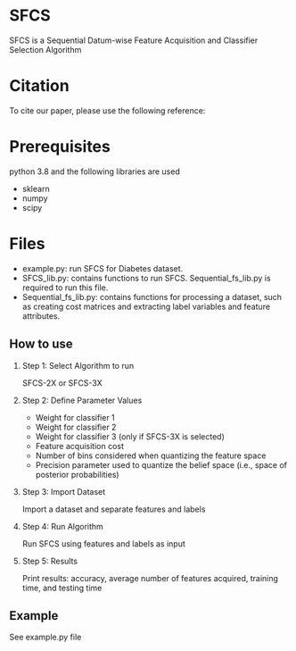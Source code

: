 # SFCS
SFCS is a Sequential Datum-wise Feature Acquisition and Classifier Selection Algorithm

# Citation
To cite our paper, please use the following reference:


# Prerequisites
python 3.8 and the following libraries are used
- sklearn
- numpy
- scipy

# Files
- example.py: run SFCS for Diabetes dataset.
- SFCS_lib.py: contains functions to run SFCS. Sequential_fs_lib.py is required to run this file. 
- Sequential_fs_lib.py: contains functions for processing a dataset, such as creating cost matrices and extracting  label variables and feature attributes.

## How to use

1. Step 1:  Select Algorithm to run

      SFCS-2X or SFCS-3X

3. Step 2:  Define Parameter Values 

    - Weight for classifier 1 
    - Weight for classifier 2 
    - Weight for classifier 3 (only if SFCS-3X is selected)
    - Feature acquisition cost 
    - Number of bins considered when quantizing the feature space 
    - Precision parameter used to quantize the belief space (i.e., space of posterior probabilities)
        
4. Step 3: Import Dataset 

    Import a dataset and separate features and labels
    
5. Step 4: Run Algorithm 

    Run SFCS using features and labels as input
   
7. Step 5: Results 

    Print results: accuracy, average number of features acquired, training time, and testing time

## Example 
See example.py file



